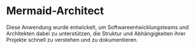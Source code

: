 # Mermaid-Architect
 Diese Anwendung wurde entwickelt, um Softwareentwicklungsteams und Architekten dabei zu unterstützen, die Struktur und Abhängigkeiten ihrer Projekte schnell zu verstehen und zu dokumentieren.
